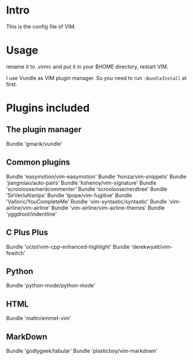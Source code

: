 # Intro
This is the config file of VIM.

# Usage
rename it to .vimrc and put it in your $HOME directory, restart VIM.

I use Vundle as VIM plugin manager. So you need to run `:BundleInstall` at first.

# Plugins included
## The plugin manager
Bundle 'gmarik/vundle'

## Common plugins
Bundle 'easymotion/vim-easymotion'
Bundle 'honza/vim-snippets'
Bundle 'jiangmiao/auto-pairs'
Bundle 'kshenoy/vim-signature'
Bundle 'scrooloose/nerdcommenter'
Bundle 'scrooloose/nerdtree'
Bundle 'SirVer/ultisnips'
Bundle 'tpope/vim-fugitive'
Bundle 'Valloric/YouCompleteMe'
Bundle 'vim-syntastic/syntastic'
Bundle 'vim-airline/vim-airline'
Bundle 'vim-airline/vim-airline-themes'
Bundle 'yggdroot/indentline'

## C Plus Plus
Bundle 'octol/vim-cpp-enhanced-highlight'
Bundle 'derekwyatt/vim-fswitch'

## Python
Bundle 'python-mode/python-mode'

## HTML
Bundle 'mattn/emmet-vim'

## MarkDown
Bundle 'godlygeek/tabular'
Bundle 'plasticboy/vim-markdown'
